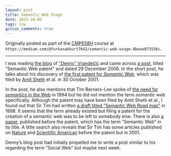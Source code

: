 ```yaml
---
layout: post
title: Semantic Web Usage
date: 2022-10-06
tags: ssw
giscus_comments: true
---
```


Originally posted as part of the [CMPE58H](https://cmpe.boun.edu.tr/courses/cmpe58h) course at `https://medium.com/@furkanakkurt7642/semantic-web-usage-8beae073536c`.

---

I was reading [the blog](http://simia.net/wiki/Main_Page) of ["Denny" Vrandečić](https://en.wikipedia.org/wiki/Denny_Vrande%C4%8Di%C4%87) and came across [a post](http://simia.net/wiki/Semantic_Web_patent), titled "Semantic Web patent" and dated 29 December 2006. In the short post, he talks about his discovery of [the first patent for _Semantic Web_](https://scholarcommons.sc.edu/aii_fac_pub/226), which was filed by [Amit Sheth](http://lsdis.cs.uga.edu/~amit) et al. in 30 October 2001.

In the post, he also mentions that Tim Berners-Lee spoke of [the need for _semantics_ in the Web](https://www.w3.org/Talks/WWW94Tim) in 1994 but he did not mention the term _semantic web_ specifically. Although the patent may have been filed by Amit Sheth et al., I found out that Sir Tim had written [a draft titled "Semantic Web Road map"](https://www.w3.org/DesignIssues/Semantic.html) in 1998. It seems that the term already existed but filing a patent for the creation of a semantic web was to be left to somebody else. There is also [a paper](https://ieeexplore.ieee.org/document/895864), published before the patent, which has the term "Semantic Web" in its title. A little search also reveals that Sir Tim has some articles published on [Nature](https://www.nature.com/articles/35074206) and [Scientific American](https://www.scientificamerican.com/article/the-semantic-web) before the patent but in 2001.

Denny’s blog post had initially propelled me to write a post similar to his regarding the term "Social Web" but maybe next week.
